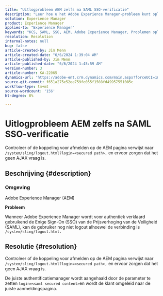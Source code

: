 ```yaml
---
title: "Uitlogprobleem AEM zelfs na SAML SSO-verificatie"
description: "Leer hoe u het Adobe Experience Manager-probleem kunt oplossen waarbij de gebruiker zich niet kan afmelden, ook al is de koppeling - /system/sling/logout.html."
solution: Experience Manager
product: Experience Manager
applies-to: "Experience Manager"
keywords: "KCS, SAML, SSO, AEM, Adobe Experience Manager, Problemen oplossen, de Taal van de Prijsverhoging van de Bevestiging van de Veiligheid, Enige Sign-On"
resolution: Resolution
internal-notes: null
bug: false
article-created-by: Jim Menn
article-created-date: "6/6/2024 1:39:04 AM"
article-published-by: Jim Menn
article-published-date: "6/6/2024 1:45:59 AM"
version-number: 3
article-number: KA-22065
dynamics-url: "https://adobe-ent.crm.dynamics.com/main.aspx?forceUCI=1&pagetype=entityrecord&etn=knowledgearticle&id=c88ca88b-a523-ef11-840b-6045bd006268"
source-git-commit: f651a275e52ee759fc055f1508fd49957551085c
workflow-type: tm+mt
source-wordcount: '156'
ht-degree: 0%

---
```


# Uitlogprobleem AEM zelfs na SAML SSO-verificatie


Controleer of de koppeling voor afmelden op de AEM pagina verwijst naar `/system/sling/logout.html?login=<secured path>,` en ervoor zorgen dat het geen AJAX vraag is.

## Beschrijving {#description}


### <b>Omgeving</b>

Adobe Experience Manager (AEM)

<b>Probleem</b>

Wanneer Adobe Experience Manager wordt voor authentiek verklaard gebruikend de Enige Sign-On (SSO) van de Prijsverhoging van de Veiligheid (SAML), kan de gebruiker nog niet logout alhoewel de verbinding is `/system/sling/logout.html.`


## Resolutie {#resolution}


Controleer of de koppeling voor afmelden op de AEM pagina verwijst naar `/system/sling/logout.html?login=<secured path>,` en ervoor zorgen dat het geen AJAX vraag is.

De juiste authentificatiemanager wordt aangehaald door de parameter te zetten `login=<saml secured content>`en wordt de klant omgeleid naar de juiste aanmeldingspagina.

